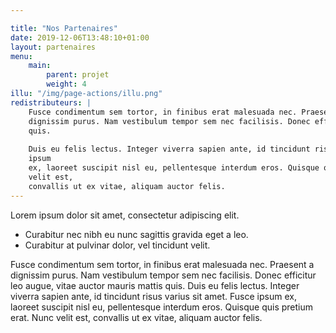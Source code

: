 ```yaml
---

title: "Nos Partenaires"
date: 2019-12-06T13:48:10+01:00
layout: partenaires
menu: 
    main:
        parent: projet
        weight: 4
illu: "/img/page-actions/illu.png"
redistributeurs: |
    Fusce condimentum sem tortor, in finibus erat malesuada nec. Praesent a
    dignissim purus. Nam vestibulum tempor sem nec facilisis. Donec efficitur leo augue, vitae auctor mauris mattis
    quis.
    
    Duis eu felis lectus. Integer viverra sapien ante, id tincidunt risus varius sit amet. Fusce
    ipsum
    ex, laoreet suscipit nisl eu, pellentesque interdum eros. Quisque quis pretium erat. Nunc
    velit est,
    convallis ut ex vitae, aliquam auctor felis.
---
```



Lorem ipsum dolor sit amet, consectetur adipiscing elit. 

- Curabitur nec nibh eu nunc sagittis gravida eget a leo. 
- Curabitur at pulvinar dolor, vel tincidunt velit. 

Fusce condimentum sem tortor, in finibus erat malesuada nec. Praesent a dignissim purus. Nam vestibulum tempor sem nec facilisis. Donec efficitur leo augue, vitae auctor mauris mattis quis. Duis eu felis lectus. Integer viverra sapien ante, id tincidunt risus varius sit amet. Fusce ipsum ex, laoreet suscipit nisl eu, pellentesque interdum eros. Quisque quis pretium erat. Nunc velit est, convallis ut ex vitae, aliquam auctor felis.
